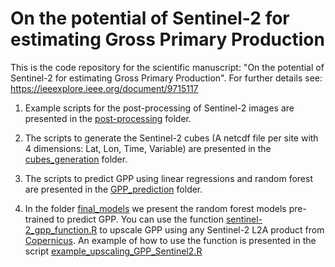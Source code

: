 # On the potential of Sentinel-2 for estimating Gross Primary Production #

This is the code repository for the scientific manuscript: "On the potential of Sentinel-2 for estimating Gross Primary Production". For further details see: https://ieeexplore.ieee.org/document/9715117

1. Example scripts for the post-processing of Sentinel-2 images are presented in the [post-processing](post-processing) folder.

2. The scripts to generate the Sentinel-2 cubes (A netcdf file per site with 4 dimensions: Lat, Lon, Time, Variable) are presented in the [cubes_generation](cube_generation) folder.

3. The scripts to predict GPP using linear regressions and random forest are presented in the [GPP_prediction](GPP_prediction) folder.

4. In the folder [final_models](final_models) we present the random forest models pre-trained to predict GPP. You can use the function [sentinel-2_gpp_function.R](final_models/sentinel-2_gpp_function.R) to upscale GPP using any Sentinel-2 L2A product from [Copernicus](https://scihub.copernicus.eu/). An example of how to use the function is presented in the script [example_upscaling_GPP_Sentinel2.R](final_models/example_upscaling_GPP_Sentinel2.R) 
